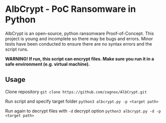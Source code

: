 # AlbCrypt - PoC Ransomware in Python
AlbCrypt is an open-source, python ransomware Proof-of-Concept. This project is young and incomplete so there may be bugs and errors.
Minor tests have been conducted to ensure there are no syntax errors and the script runs.

**WARNING! If run, this script can encrypt files. Make sure you run it in a safe environment (e.g. virtual machine).**

## Usage

Clone repository `git clone https://github.com/zagnox/AlbCrypt.git`

Run script and specify target folder `python3 albcrypt.py -p <target path>`

Run again to decrypt files with `-d` decrypt option `python3 albcrypt.py -d -p <target path>`

